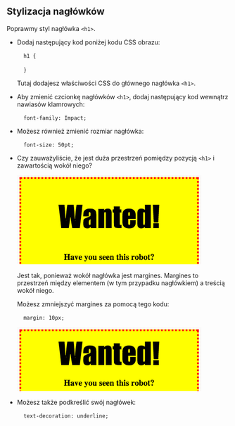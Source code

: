 ## Stylizacja nagłówków

Poprawmy styl nagłówka `<h1>`.

+ Dodaj następujący kod poniżej kodu CSS obrazu:
    
        h1 {
        
        }
        
    
    Tutaj dodajesz właściwości CSS do głównego nagłówka `<h1>`.

+ Aby zmienić czcionkę nagłówków `<h1>`, dodaj następujący kod wewnątrz nawiasów klamrowych:
    
        font-family: Impact;
        

+ Możesz również zmienić rozmiar nagłówka:
    
        font-size: 50pt;
        

+ Czy zauważyliście, że jest duża przestrzeń pomiędzy pozycją `<h1>` i zawartością wokół niego?
    
    ![zrzut ekranu](images/wanted-h1-margin.png)
    
    Jest tak, ponieważ wokół nagłówka jest margines. Margines to przestrzeń między elementem (w tym przypadku nagłówkiem) a treścią wokół niego.
    
    Możesz zmniejszyć margines za pomocą tego kodu:
    
        margin: 10px;
        
    
    ![zrzut ekranu](images/wanted-h1-margin-small.png)

+ Możesz także podkreślić swój nagłówek:
    
        text-decoration: underline;